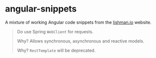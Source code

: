 # angular-snippets

A mixture of working Angular code snippets from the [lishman.io](http://lishman.io) website.

> Do use Spring `WebClient` for requests.
>
> Why? Allows synchronous, asynchronous and reactive models.
>
> Why? `RestTemplate` will be deprecated.
